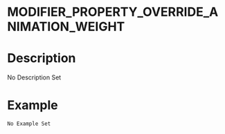 # MODIFIER_PROPERTY_OVERRIDE_ANIMATION_WEIGHT
# Description
No Description Set
# Example
```No Example Set```
